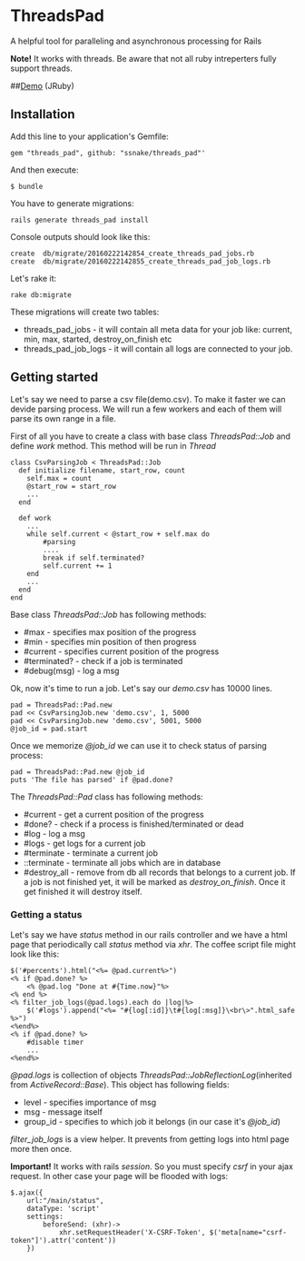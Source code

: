 # ThreadsPad

A helpful tool for paralleling and asynchronous processing for Rails

**Note!** It works with threads. Be aware that not all ruby intreperters fully support threads. 

##[Demo](https://tpd-demo.herokuapp.com/) (JRuby)

## Installation


Add this line to your application's Gemfile:

    gem "threads_pad", github: "ssnake/threads_pad"'

And then execute:

    $ bundle

You have to generate migrations:

    rails generate threads_pad install

Console outputs should look like this:
    
    create  db/migrate/20160222142854_create_threads_pad_jobs.rb
    create  db/migrate/20160222142855_create_threads_pad_job_logs.rb

Let's rake it:

    rake db:migrate


These migrations will create two tables:

* threads_pad_jobs - it will contain all meta data for your job like: current, min, max, started, destroy_on_finish etc
* threads_pad_job_logs - it will contain all logs are connected to your job.


## Getting started

Let's say we need to parse a csv file(demo.csv). To make it faster we can devide parsing process. We will run a few workers and each of them will parse its own range in a file.

First of all you have to create a class with base class *ThreadsPad::Job*  and define *work* method. This method will be run in *Thread*

    class CsvParsingJob < ThreadsPad::Job
      def initialize filename, start_row, count
        self.max = count
        @start_row = start_row
        ...
      end
      
      def work
        ...
        while self.current < @start_row + self.max do
            #parsing
            ....
            break if self.terminated?
            self.current += 1
        end
        ...
      end
    end
    
Base class *ThreadsPad::Job* has following methods:

* #max - specifies max position of the progress 
* #min - specifies min position of then progress 
* #current - specifies current position of the progress 
* #terminated? - check if a job is terminated
* #debug(msg) - log a msg

Ok, now it's time to run a job. Let's say our *demo.csv* has 10000 lines.

    pad = ThreadsPad::Pad.new
    pad << CsvParsingJob.new 'demo.csv', 1, 5000
    pad << CsvParsingJob.new 'demo.csv', 5001, 5000
    @job_id = pad.start


Once we memorize *@job_id* we can use it to check status of parsing process:

    pad = ThreadsPad::Pad.new @job_id
    puts 'The file has parsed' if @pad.done?
    
The *ThreadsPad::Pad* class has following methods:

* #current - get a current position of the progress 
* #done? - check if a process is finished/terminated or dead
* #log - log a msg
* #logs - get logs for a current job
* #terminate - terminate a current job
* ::terminate - terminate all jobs which are in database
* #destroy_all - remove from db all records that belongs to a current job. If a job is not finished yet, it will be marked as *destroy_on_finish*. Once it get finished it will destroy itself.


### Getting a status

Let's say we have *status* method in our rails controller and we have a html page that periodically call *status* method via *xhr*. The coffee script file might look like this:

    $('#percents').html("<%= @pad.current%>")
    <% if @pad.done? %>
        <% @pad.log "Done at #{Time.now}"%>
    <% end %>
    <% filter_job_logs(@pad.logs).each do |log|%>
    	$('#logs').append("<%= "#{log[:id]}\t#{log[:msg]}\<br\>".html_safe %>")
    <%end%>
    <% if @pad.done? %>
    	#disable timer
    	...
    <%end%>

*@pad.logs* is collection of objects *ThreadsPad::JobReflectionLog*(inherited from *ActiveRecord::Base*). This object has following fields:

* level - specifies importance of msg
* msg -  message itself
* group_id - specifies to which job it belongs (in our case it's *@job_id*)

*filter_job_logs* is a view helper. It prevents from getting logs into html page more then once. 

**Important!** 
It works with rails *session*. So you must specify *csrf* in your ajax request. In other case your page will be flooded with logs:
    
    $.ajax({
		url:"/main/status",
		dataType: 'script'
		settings: 
			beforeSend: (xhr)->
	    		xhr.setRequestHeader('X-CSRF-Token', $('meta[name="csrf-token"]').attr('content'))
		})

